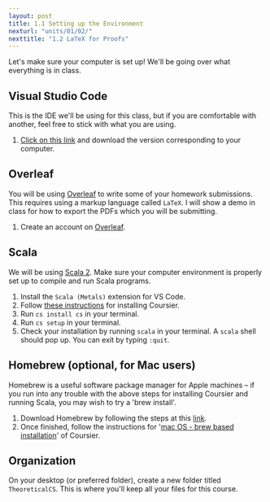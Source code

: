 ```yaml
---
layout: post
title: 1.1 Setting up the Environment
nexturl: "units/01/02/"
nexttitle: "1.2 LaTeX for Proofs"
---
```

Let's make sure your computer is set up! We'll be going over what everything is in class.

## Visual Studio Code
This is the IDE we'll be using for this class, but if you are comfortable with another, feel free to stick with what you are using.

  1. [Click on this link](https://code.visualstudio.com/) and download the version corresponding to your computer.

## Overleaf
You will be using [Overleaf](https://www.overleaf.com/) to write some of your homework submissions. This requires using a markup language called `LaTeX`. I will show a demo in class for how to export the PDFs which you will be submitting.

  1. Create an account on [Overleaf](https://www.overleaf.com/).

## Scala
We will be using [Scala 2](https://www.scala-lang.org/). Make sure your computer environment is properly set up to compile and run Scala programs.

  1. Install the `Scala (Metals)` extension for VS Code.
  1. Follow [these instructions](https://get-coursier.io/docs/cli-installation) for installing Coursier.
  1. Run `cs install cs` in your terminal.
  1. Run `cs setup` in your terminal.
  1. Check your installation by running `scala` in your terminal. A `scala` shell should pop up. You can exit by typing `:quit`.

## Homebrew (optional, for Mac users)
Homebrew is a useful software package manager for Apple machines – if you run into any trouble with the above steps for installing Coursier and running Scala, you may wish to try a 'brew install'. 

  1. Download Homebrew by following the steps at this [link](https://docs.brew.sh/Installation). 
  2. Once finished, follow the instructions for '[mac OS - brew based installation](https://get-coursier.io/docs/cli-installation#macos-brew-based-installation)' of Coursier. 

## Organization
On your desktop (or preferred folder), create a new folder titled `TheoreticalCS`. This is where you'll keep all your files for this course.
